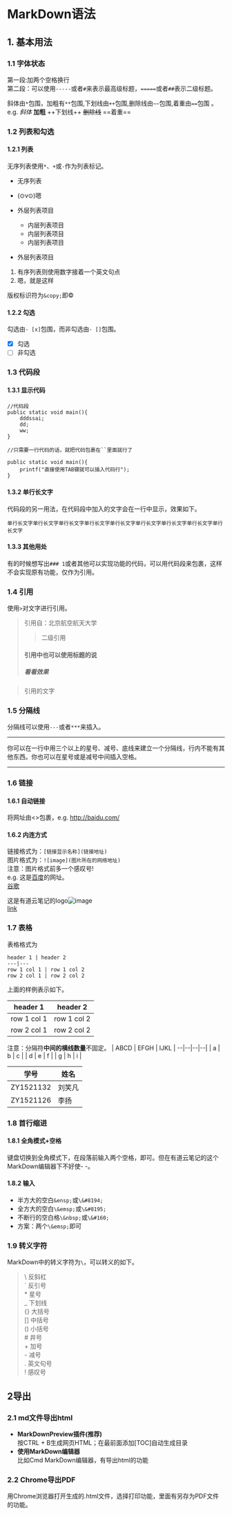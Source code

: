 # MarkDown语法
## 1. 基本用法
### 1.1 字体状态
第一段:加两个空格换行  
第二段：可以使用`-----`或者`#`来表示最高级标题，`=====`或者`##`表示二级标题。

斜体由`*`包围，加粗有`**`包围,下划线由`++`包围,删除线由`~~`包围,着重由`==`包围 。 
e.g. *斜体*  **加粗**  ++下划线++  ~~删除线~~ ==着重==

### 1.2 列表和勾选
#### 1.2.1 列表
无序列表使用`*`、`+`或`-`作为列表标记。

- 无序列表
- (⊙v⊙)嗯  


- 外层列表项目
  + 内层列表项目
  + 内层列表项目
  + 内层列表项目
- 外层列表项目


1. 有序列表则使用数字接着一个英文句点
2. 嗯，就是这样

版权标识符为`&copy;`即&copy; 
#### 1.2.2 勾选
勾选由`- [x]`包围，而非勾选由`- []`包围。
- [x] 勾选
- [ ] 非勾选

### 1.3 代码段
#### 1.3.1 显示代码
```
//代码段
public static void main(){
    dddssai;
    dd;
    ww;
}
```

`//只需要一行代码的话，就把代码包裹在``里面就行了`

    public static void main(){
        printf("直接使用TAB键就可以插入代码行");
    }
#### 1.3.2 单行长文字

代码段的另一用法，在代码段中加入的文字会在一行中显示，效果如下。
        
    单行长文字单行长文字单行长文字单行长文字单行长文字单行长文字单行长文字单行长文字单行长文字

#### 1.3.3 其他用处
有的时候想写出`### 1`或者其他可以实现功能的代码，可以用代码段来包裹，这样不会实现原有功能，仅作为引用。

### 1.4 引用
使用`>`对文字进行引用。

>引用自：北京航空航天大学
>>二级引用  
>#### 引用中也可以使用标题的说
>##### 看看效果

>引用的文字
  
### 1.5 分隔线  
分隔线可以使用`---`或者`***`来插入。

---
你可以在一行中用三个以上的星号、减号、底线来建立一个分隔线，行内不能有其他东西。你也可以在星号或是减号中间插入空格。
***


### 1.6 链接
#### 1.6.1 自动链接
将网址由<>包裹，e.g.
<http://baidu.com/>  
#### 1.6.2 内连方式
链接格式为：`[链接显示名称](链接地址)`  
图片格式为：`![image](图片所在的网络地址)`  
注意：图片格式前多一个感叹号!  
e.g. 这是[百度](http://baidu.com/)的网址。  
[谷歌](http://google.com)


这是有道云笔记的logo![image](http://note.youdao.com/favicon.ico)  
[link](http://note.youdao.com/)


### 1.7 表格
表格格式为
```
header 1 | header 2
---|---
row 1 col 1 | row 1 col 2
row 2 col 1 | row 2 col 2
```
上面的样例表示如下。

header 1 | header 2
---|---
row 1 col 1 | row 1 col 2
row 2 col 1 | row 2 col 2



注意：分隔符**中间的横线数量**不固定。
| ABCD | EFGH | IJKL |
--|--|--|--|
| a    | b    | c    |
| d    | e    |  f   |
| g    | h    |   i  |

    
学号 | 姓名
----|----
ZY1521132 | 刘笑凡
ZY1521126 | 李扬


### 1.8 首行缩进
#### 1.8.1 全角模式+空格
键盘切换到全角模式下，在段落前输入两个空格，即可。但在有道云笔记的这个MarkDown编辑器下不好使- -。
#### 1.8.2 输入
- 半方大的空白`&ensp;`或`\&#8194;`  
- 全方大的空白`\&emsp;`或`\&#8195;` 
- 不断行的空白格`\&nbsp;`或`\&#160;`  
- 方案：两个`\&emsp;`即可  

### 1.9 转义字符
MarkDown中的转义字符为`\`，可以转义的如下。  
>\\ 反斜杠   
\` 反引号   
\* 星号  
\_ 下划线  
\{\} 大括号  
\[\] 中括号  
\(\) 小括号  
\# 井号  
\+ 加号  
\- 减号  
\. 英文句号  
\! 感叹号  

## 2导出
### 2.1 md文件导出html
- **MarkDownPreview插件(推荐)**  
   按CTRL + B生成网页HTML；在最前面添加[TOC]自动生成目录
- **使用MarkDown编辑器**  
   比如Cmd MarkDown编辑器，有导出html的功能
### 2.2 Chrome导出PDF
  用Chrome浏览器打开生成的.html文件，选择打印功能，里面有另存为PDF文件的功能。

